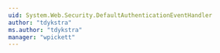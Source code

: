 ```yaml
---
uid: System.Web.Security.DefaultAuthenticationEventHandler
author: "tdykstra"
ms.author: "tdykstra"
manager: "wpickett"
---
```

